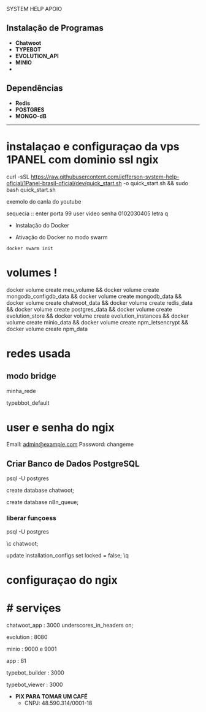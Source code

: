 SYSTEM HELP APOIO 

## Instalação de Programas

- **Chatwoot**
- **TYPEBOT**
- **EVOLUTION_API**
- **MINIO**
-


## Dependências

- **Redis**
- **POSTGRES**
- **MONGO-dB**

---
# instalaçao e configuraçao da vps  1PANEL com dominio ssl  ngix

curl -sSL https://raw.githubusercontent.com/jefferson-system-help-oficial/1Panel-brasil-oficial/dev/quick_start.sh -o quick_start.sh && sudo bash quick_start.sh


 exemolo do canla do youtube 
 
 sequecia :: enter 
  porta  99
  user    video 
  senha   0102030405
  letra q



  - Instalação do Docker
   
 
   - Ativação do Docker no modo swarm
    
    docker swarm init




# volumes ! 

docker volume create meu_volume && docker volume create mongodb_configdb_data && docker volume create mongodb_data && docker volume create chatwoot_data && docker volume create redis_data && docker volume create postgres_data && docker volume create evolution_store && docker volume create evolution_instances && docker volume create minio_data && docker volume create npm_letsencrypt && docker volume create npm_data


# redes usada
  ## modo bridge

minha_rede

typebbot_default




# user e senha do ngix 


Email:    admin@example.com
Password: changeme


## Criar Banco de Dados PostgreSQL




psql -U postgres

create database chatwoot;

create database n8n_queue;

### liberar funçoess

psql -U postgres

\c chatwoot;

update installation_configs set locked = false;
\q


# configuraçao do ngix 

 # # serviçes 

 chatwoot_app    : 3000 underscores_in_headers on; 
 
 evolution       : 8080

 minio           : 9000 e 9001 

 app             : 81

 typebot_builder : 3000

 typebot_viewer  : 3000



- **PIX PARA TOMAR UM CAFÉ**
  - CNPJ: 48.590.314/0001-18 
